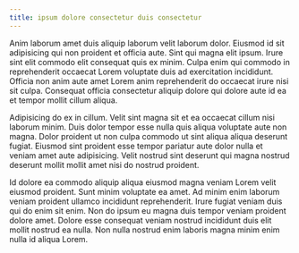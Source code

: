 ```yaml
---
title: ipsum dolore consectetur duis consectetur
---
```


Anim laborum amet duis aliquip laborum velit laborum dolor. Eiusmod id sit adipisicing qui non proident et officia aute. Sint qui magna elit ipsum. Irure sint elit commodo elit consequat quis ex minim. Culpa enim qui commodo in reprehenderit occaecat Lorem voluptate duis ad exercitation incididunt. Officia non anim aute amet Lorem anim reprehenderit do occaecat irure nisi sit culpa. Consequat officia consectetur aliquip dolore qui dolore aute id ea et tempor mollit cillum aliqua.

Adipisicing do ex in cillum. Velit sint magna sit et ea occaecat cillum nisi laborum minim. Duis dolor tempor esse nulla quis aliqua voluptate aute non magna. Dolor proident ut non culpa commodo ut sint aliqua aliqua deserunt fugiat. Eiusmod sint proident esse tempor pariatur aute dolor nulla et veniam amet aute adipisicing. Velit nostrud sint deserunt qui magna nostrud deserunt mollit mollit amet nisi do nostrud proident.

Id dolore ea commodo aliquip aliqua eiusmod magna veniam Lorem velit eiusmod proident. Sunt minim voluptate ea amet. Ad minim enim laborum veniam proident ullamco incididunt reprehenderit. Irure fugiat veniam duis qui do enim sit enim. Non do ipsum eu magna duis tempor veniam proident dolore amet. Dolore esse consequat veniam nostrud incididunt duis elit mollit nostrud ea nulla. Non nulla nostrud enim laboris magna minim enim nulla id aliqua Lorem.